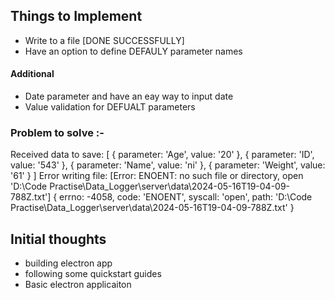 ## Things to Implement
- Write to a file [DONE SUCCESSFULLY]
- Have an option to define DEFAULY parameter names

#### Additional
- Date parameter and have an eay way to input date
- Value validation for DEFUALT parameters

### Problem to solve :-

Received data to save: [
  { parameter: 'Age', value: '20' },
  { parameter: 'ID', value: '543' },
  { parameter: 'Name', value: 'ni' },
  { parameter: 'Weight', value: '61' }
]
Error writing file: [Error: ENOENT: no such file or directory, open 'D:\Code Practise\Data_Logger\server\data\2024-05-16T19-04-09-788Z.txt'] {
  errno: -4058,
  code: 'ENOENT',
  syscall: 'open',
  path: 'D:\\Code Practise\\Data_Logger\\server\\data\\2024-05-16T19-04-09-788Z.txt'
}



## Initial thoughts
- building electron app
- following some quickstart guides
- Basic electron applicaiton

